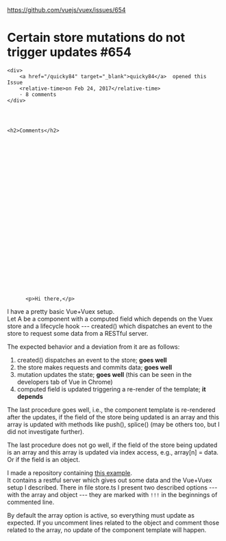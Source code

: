 <a href="https://github.com/vuejs/vuex/issues/654">https://github.com/vuejs/vuex/issues/654</a><div id="articleHeader"><h1>              Certain store mutations do not trigger updates            #654    </h1></div>


  <div>
    
    <div>
        <a href="/quicky84" target="_blank">quicky84</a>  opened this Issue
        <relative-time>on Feb 24, 2017</relative-time>
        · 8 comments
    </div>
  



    <h2>Comments</h2>
    
      

      

        

          
            





            
  

    



    
      

  
    
      
          <p>Hi there,</p>
<p>I have a pretty basic Vue+Vuex setup.<br />
Let A be a component with a computed field which depends on the Vuex store and a lifecycle hook --- created() which dispatches an event to the store to request some data from a RESTful server.</p>
<p>The expected behavior and a deviation from it are as follows:</p>
<ol>
<li>created() dispatches an event to the store; <strong>goes well</strong></li>
<li>the store makes requests and commits data; <strong>goes well</strong></li>
<li>mutation updates the state; <strong>goes well</strong> (this can be seen in the developers tab of Vue in Chrome)</li>
<li>computed field is updated triggering a re-render of the template; <strong>it depends</strong></li>
</ol>
<p>The last procedure goes well, i.e., the component template is re-rendered after the updates, if the field of the store being updated is an array and this array is updated with methods like push(), splice() (may be others too, but I did not investigate further).</p>
<p>The last procedure does not go well, if the field of the store being updated is an array and this array is updated via index access, e.g., array[n] = data. Or if the field is an object.</p>
<p>I made a repository containing <a href="https://github.com/quicky84/vue-update" target="_blank">this example</a>.<br />
It contains a restful server which gives out some data and the Vue+Vuex setup I described. There in file store.ts I present two described options --- with the array and object --- they are marked with <code>!!!</code> in the beginnings of commented line.</p>
<p>By default the array option is active, so everything must update as expected. If you uncomment lines related to the object and comment those related to the array, no update of the component template will happen.</p>
      